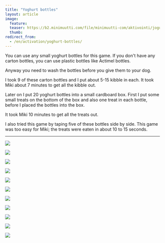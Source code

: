 ```yaml
---
title: "Yoghurt bottles"
layout: article
image:
  feature:
  teaser: https://b2.minimuutti.com/file/minimuutti-com/aktivointi/jogurttipullot/DSC52520-245px.jpg
  thumb:
redirect_from:
  - /en/activation/yoghurt-bottles/
---
```


You can use any small yoghurt bottles for this game. If you don't have any carton bottles, you can use plastic bottles like Actimel bottles.

Anyway you need to wash the bottles before you give them to your dog.

I took 9 of these carton bottles and I put about 5-15 kibble in each. It took Miki about 7 minutes to get all the kibble out.

Later on I put 20 yoghurt bottles into a small cardboard box. First I put some small treats on the bottom of the box and also one treat in each bottle, before I placed the bottles into the box.

It took Miki 10 minutes to get all the treats out.

I also tried this game by taping five of these bottles side by side. This game was too easy for Miki; the treats were eaten in about 10 to 15 seconds.

---

[![](https://b2.minimuutti.com/file/minimuutti-com/aktivointi/jogurttipullot/DSC52450-800px.jpg)](https://dl.dropboxusercontent.com/sh/ea1wtnz7z734o12/AACkjk7rzFFlCX441KaMFkw3a/aktivointi/jogurttipullot/DSC52450.jpg)

[![](https://b2.minimuutti.com/file/minimuutti-com/aktivointi/jogurttipullot/DSC52454-800px.jpg)](https://dl.dropboxusercontent.com/sh/ea1wtnz7z734o12/AAA5oIsVRIbwIzuOUZ5z0KIOa/aktivointi/jogurttipullot/DSC52454.jpg)

[![](https://b2.minimuutti.com/file/minimuutti-com/aktivointi/jogurttipullot/DSC52486-800px.jpg)](https://dl.dropboxusercontent.com/sh/ea1wtnz7z734o12/AACRKwLwELiG0PcXHHk0yj6sa/aktivointi/jogurttipullot/DSC52486.jpg)

[![](https://b2.minimuutti.com/file/minimuutti-com/aktivointi/jogurttipullot/DSC52520-800px.jpg)](https://dl.dropboxusercontent.com/sh/ea1wtnz7z734o12/AACl2M8csXYqZsYUsjbWBrnYa/aktivointi/jogurttipullot/DSC52520.jpg)

[![](https://b2.minimuutti.com/file/minimuutti-com/aktivointi/jogurttipullot/DSC52535-800px.jpg)](https://dl.dropboxusercontent.com/sh/ea1wtnz7z734o12/AABl-3mxaSmN0wd9abfN64bpa/aktivointi/jogurttipullot/DSC52535.jpg)

[![](https://b2.minimuutti.com/file/minimuutti-com/aktivointi/jogurttipullot/DSC55139-800px.jpg)](https://dl.dropboxusercontent.com/sh/ea1wtnz7z734o12/AADgZHuMWdFdKdeRBJPD0Rnla/aktivointi/jogurttipullot/DSC55139.jpg)

[![](https://b2.minimuutti.com/file/minimuutti-com/aktivointi/jogurttipullot/DSC55149-800px.jpg)](https://dl.dropboxusercontent.com/sh/ea1wtnz7z734o12/AAAGteTGhhtKHSD0ZAXpembHa/aktivointi/jogurttipullot/DSC55149.jpg)

[![](https://b2.minimuutti.com/file/minimuutti-com/aktivointi/jogurttipullot/DSC55209-800px.jpg)](https://dl.dropboxusercontent.com/sh/ea1wtnz7z734o12/AADzQL8cOP093l5LCCN0HMkta/aktivointi/jogurttipullot/DSC55209.jpg)

[![](https://b2.minimuutti.com/file/minimuutti-com/aktivointi/jogurttipullot/DSC55273-800px.jpg)](https://dl.dropboxusercontent.com/sh/ea1wtnz7z734o12/AADu8vV1sog5PxrS5oo5ZDqLa/aktivointi/jogurttipullot/DSC55273.jpg)

[![](https://b2.minimuutti.com/file/minimuutti-com/aktivointi/jogurttipullot/DSC55321-800px.jpg)](https://dl.dropboxusercontent.com/sh/ea1wtnz7z734o12/AADeIUnuxmD7rzjnEuXJtb17a/aktivointi/jogurttipullot/DSC55321.jpg)

[![](https://b2.minimuutti.com/file/minimuutti-com/aktivointi/jogurttipullot/DSC55368-800px.jpg)](https://dl.dropboxusercontent.com/sh/ea1wtnz7z734o12/AAAPXszeZ0T7456y9aDJMxHda/aktivointi/jogurttipullot/DSC55368.jpg)
